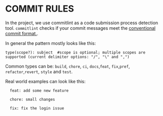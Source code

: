 # COMMIT RULES

In the project, we use commitlint as a code submission process detection tool. `commitlint` checks if your commit messages meet the [conventional commit format.](https://conventionalcommits.org/).

In general the pattern mostly looks like this:

```
type(scope?): subject  #scope is optional; multiple scopes are supported (current delimiter options: "/", "\" and ",")
```

Common types can be: `build`, `chore`, `ci`, `docs`,`feat`, `fix`,`pref`, `refactor`,`revert`, `style` and `test`.

Real world examples can look like this:

```
  feat: add some new feature
```

```
  chore: small changes
```

```
  fix: fix the login issue
```


